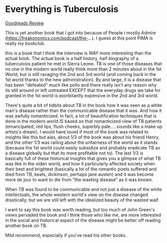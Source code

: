# Everything is Tuberculosis
[Goodreads Review](https://www.goodreads.com/review/show/7670742974)

This is yet another book that I got into because of People i mostly Admire (https://freakonomics.com/podcast/the-...). I guess at this point PIMA is really my bookclub.

this is a book that I think the interview is WAY more interesting than the actual book. The actual book is a half history, half biography of a tuberculosis patient he met in Sierra Leone. TB is one of those diseases that no one in the modern world really think more than 2 minutes about in the 1st World, but is still ravaging the 2nd and 3rd world (and coming back in the 1st world thanks to the new administration). By and large, it is a disease that has been "defeated" much like polio and there really isn't any reason why its still around or left untreated EXCEPT that the everyday drugs we take for granted in the 1st world is exorbitantly expensive in the 2nd and 3rd world.

There's quite a bit of tidbits about TB in the book how it was seen as a white man's disease rather than the communicable disease that it was. And how it was awfully romanticized. In fact, a lot of beautification techniques that is done in the modern world IS based on that romanticized view of TB patients (emancipated, red lips, flush cheeks, superbly pale.... sounds like a make up artists's dream). I would have loved if most of the book was related to insights like this but alas, about 1/3 of the book was about his friend Henry, and the other 1/3 was railing about the unfairness of the world as it stands (because the 1st world could easily subsidize and probably eradicate TB as a disease globally but that its more profitable not to). The last 1/3 is basically full of these historical insights that gives you a glimpse of what TB was like in the olden world, and how it particularly affected society when their best and brightest (basically a lot of the romantic poets suffered and died from TB, keats, dickinson, perhaps jane austen) and it was become more de jour to want to die from "the wasting disease" as it was known.

When TB was found to be communicable and not just a disease of the white intellectuals, the whole western world's view on the disease changed drastically, but we are still left with the idealized beauty of the wasted waif.

I want to say this book was worth reading, but too much of John Green's views pervaded the book and I think those who like me, are more interested in the social and historical aspect of the disease might be better off reading another book on TB.

Mild recommend, especially if you've read his other books.